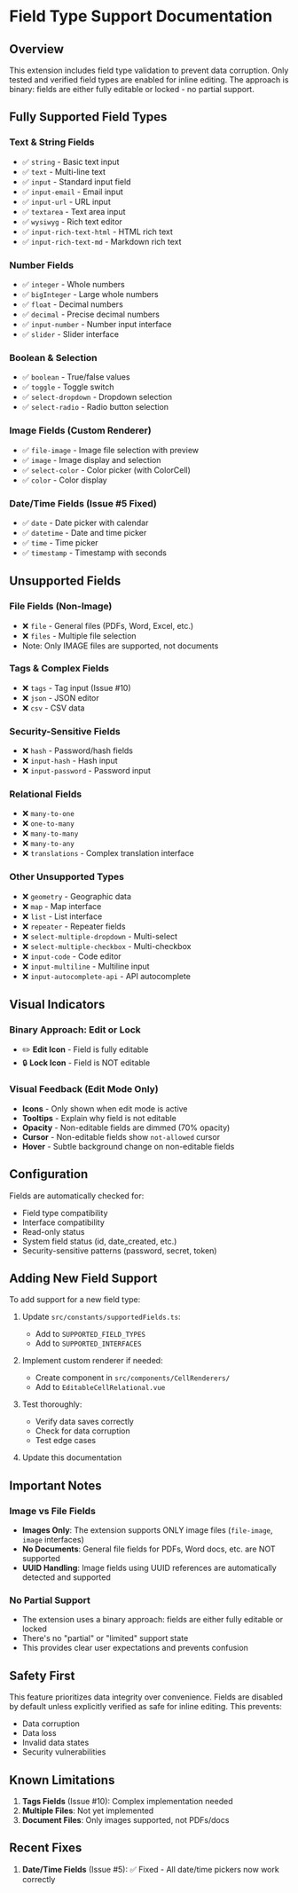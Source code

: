 # Field Type Support Documentation

## Overview
This extension includes field type validation to prevent data corruption. Only tested and verified field types are enabled for inline editing. The approach is binary: fields are either fully editable or locked - no partial support.

## Fully Supported Field Types

### Text & String Fields
- ✅ `string` - Basic text input
- ✅ `text` - Multi-line text
- ✅ `input` - Standard input field
- ✅ `input-email` - Email input
- ✅ `input-url` - URL input
- ✅ `textarea` - Text area input
- ✅ `wysiwyg` - Rich text editor
- ✅ `input-rich-text-html` - HTML rich text
- ✅ `input-rich-text-md` - Markdown rich text

### Number Fields
- ✅ `integer` - Whole numbers
- ✅ `bigInteger` - Large whole numbers
- ✅ `float` - Decimal numbers
- ✅ `decimal` - Precise decimal numbers
- ✅ `input-number` - Number input interface
- ✅ `slider` - Slider interface

### Boolean & Selection
- ✅ `boolean` - True/false values
- ✅ `toggle` - Toggle switch
- ✅ `select-dropdown` - Dropdown selection
- ✅ `select-radio` - Radio button selection

### Image Fields (Custom Renderer)
- ✅ `file-image` - Image file selection with preview
- ✅ `image` - Image display and selection
- ✅ `select-color` - Color picker (with ColorCell)
- ✅ `color` - Color display

### Date/Time Fields (Issue #5 Fixed)
- ✅ `date` - Date picker with calendar
- ✅ `datetime` - Date and time picker
- ✅ `time` - Time picker
- ✅ `timestamp` - Timestamp with seconds

## Unsupported Fields

### File Fields (Non-Image)
- ❌ `file` - General files (PDFs, Word, Excel, etc.)
- ❌ `files` - Multiple file selection
- Note: Only IMAGE files are supported, not documents

### Tags & Complex Fields
- ❌ `tags` - Tag input (Issue #10)
- ❌ `json` - JSON editor
- ❌ `csv` - CSV data

### Security-Sensitive Fields
- ❌ `hash` - Password/hash fields
- ❌ `input-hash` - Hash input
- ❌ `input-password` - Password input

### Relational Fields
- ❌ `many-to-one`
- ❌ `one-to-many`
- ❌ `many-to-many`
- ❌ `many-to-any`
- ❌ `translations` - Complex translation interface

### Other Unsupported Types
- ❌ `geometry` - Geographic data
- ❌ `map` - Map interface
- ❌ `list` - List interface
- ❌ `repeater` - Repeater fields
- ❌ `select-multiple-dropdown` - Multi-select
- ❌ `select-multiple-checkbox` - Multi-checkbox
- ❌ `input-code` - Code editor
- ❌ `input-multiline` - Multiline input
- ❌ `input-autocomplete-api` - API autocomplete

## Visual Indicators

### Binary Approach: Edit or Lock
- ✏️ **Edit Icon** - Field is fully editable
- 🔒 **Lock Icon** - Field is NOT editable

### Visual Feedback (Edit Mode Only)
- **Icons** - Only shown when edit mode is active
- **Tooltips** - Explain why field is not editable
- **Opacity** - Non-editable fields are dimmed (70% opacity)
- **Cursor** - Non-editable fields show `not-allowed` cursor
- **Hover** - Subtle background change on non-editable fields

## Configuration

Fields are automatically checked for:
- Field type compatibility
- Interface compatibility
- Read-only status
- System field status (id, date_created, etc.)
- Security-sensitive patterns (password, secret, token)

## Adding New Field Support

To add support for a new field type:

1. Update `src/constants/supportedFields.ts`:
   - Add to `SUPPORTED_FIELD_TYPES`
   - Add to `SUPPORTED_INTERFACES`

2. Implement custom renderer if needed:
   - Create component in `src/components/CellRenderers/`
   - Add to `EditableCellRelational.vue`

3. Test thoroughly:
   - Verify data saves correctly
   - Check for data corruption
   - Test edge cases

4. Update this documentation

## Important Notes

### Image vs File Fields
- **Images Only**: The extension supports ONLY image files (`file-image`, `image` interfaces)
- **No Documents**: General file fields for PDFs, Word docs, etc. are NOT supported
- **UUID Handling**: Image fields using UUID references are automatically detected and supported

### No Partial Support
- The extension uses a binary approach: fields are either fully editable or locked
- There's no "partial" or "limited" support state
- This provides clear user expectations and prevents confusion

## Safety First

This feature prioritizes data integrity over convenience. Fields are disabled by default unless explicitly verified as safe for inline editing. This prevents:
- Data corruption
- Data loss
- Invalid data states
- Security vulnerabilities

## Known Limitations

1. **Tags Fields** (Issue #10): Complex implementation needed
2. **Multiple Files**: Not yet implemented
3. **Document Files**: Only images supported, not PDFs/docs

## Recent Fixes

1. **Date/Time Fields** (Issue #5): ✅ Fixed - All date/time pickers now work correctly